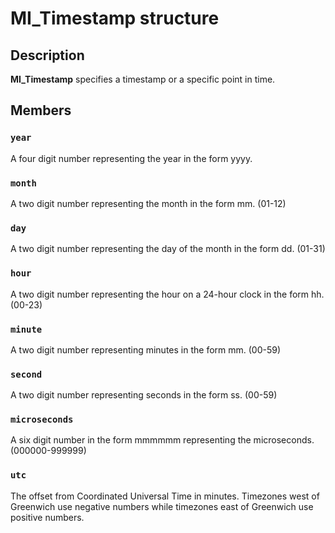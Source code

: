 # MI_Timestamp structure

## Description

**MI_Timestamp** specifies a timestamp or a specific point in time.

## Members

### `year`

A four digit number representing the year in the form yyyy.

### `month`

A two digit number representing the month in the form mm. (01-12)

### `day`

A two digit number representing the day of the month in the form dd. (01-31)

### `hour`

A two digit number representing the hour on a 24-hour clock in the form hh. (00-23)

### `minute`

A two digit number representing minutes in the form mm. (00-59)

### `second`

A two digit number representing seconds in the form ss. (00-59)

### `microseconds`

A six digit number in the form mmmmmm representing the microseconds. (000000-999999)

### `utc`

The offset from Coordinated Universal Time in minutes. Timezones west of Greenwich use negative numbers while timezones east of Greenwich use positive numbers.